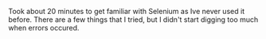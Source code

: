 Took about 20 minutes to get familiar with Selenium as Ive never used it before.
There are a few things that I tried, but I didn't start digging too much when errors occured.
